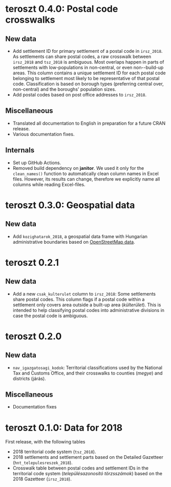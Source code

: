 # teroszt 0.4.0: Postal code crosswalks

## New data

  * Add settlement ID for primary settlement of a postal code in `irsz_2018`. As settlements can share postal codes, a raw crosswalk between `irsz_2018` and `tsz_2018` is ambiguous. Most overlaps happen in parts of settlements with low-populations in non-central, or even non--build-up areas. This column contains a unique settlement ID for each postal code belonging to settlement most likely to be representative of that postal code. Classification is based on borough types (preferring central over, non-central) and the boroughs' population sizes.
  * Add postal codes based on post office addresses to `irsz_2018`.

## Miscellaneous

  * Translated all documentation to English in preparation for a future CRAN release.
  * Various documentation fixes.

## Internals

  * Set up GitHub Actions.
  * Removed build dependency on **janitor**. We used it only for the `clean_names()` function to automatically clean column names in Excel files. However, its results can change, therefore we explicitly name all columns while reading Excel-files.

# teroszt 0.3.0: Geospatial data

## New data

  * Add `kozighatarok_2018`, a geospatial data frame with Hungarian administrative boundaries based on [OpenStreetMap data](https://data2.openstreetmap.hu/hatarok/).

# teroszt 0.2.1

## New data

  * Add a new `csak_kulterulet` column to `irsz_2018`: Some settlements share postal codes. This column flags if a postal code within a settlement only covers area outside a built-up area (*külterület*). This is intended to help classifying postal codes into administrative divisions in case the postal code is ambiguous.

# teroszt 0.2.0

## New data

  * `nav_igazgatosagi_kodok`: Territorial classifications used by the National Tax and Customs Office, and their crosswalks to counties (*megye*) and districts (járás).

## Miscellaneous

  * Documentation fixes

# teroszt 0.1.0: Data for 2018

First release, with the following tables

  * 2018 territorial code system (`tsz_2018`).
  * 2018 settlements and settlement parts based on the Detailed Gazetteer (`hnt_telepulesreszek_2018`).
  * Crosswalk table between postal codes and settlement IDs in the territorial code system (*településazonosító törzsszámok*) based on the 2018 Gazetteer (`irsz_2018`).
